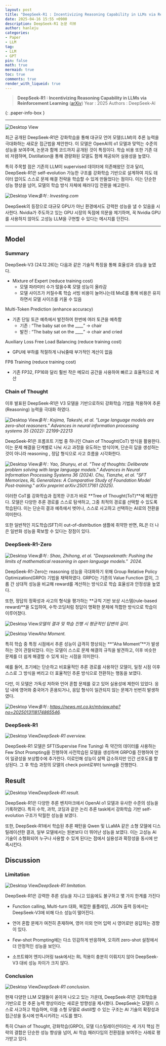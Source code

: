 ```yaml
---
layout: post
title: "DeepSeek-R1 : Incentivizing Reasoning Capability in LLMs via Reinforcement Learning"
date: 2025-04-16 15:55 +0900
description: DeepSeek-R1 논문 리뷰
author: hanleju
categories:
- Paper
- LLM
tag:
- LLM
- GPT
pin: false
math: true
mermaid: true
toc: true
comments: true
render_with_liqueid: true
---
```


> **DeepSeek-R1 : Incentivizing Reasoning Capability in LLMs via Reinforcement Learning** ([arXiv](https://arxiv.org/abs/2501.12948))
> Year : 2025
> Authors : DeepSeek-AI
> 
{: .paper-info-box }

---

![Desktop View](../assets/img/post/deepseek/정리.png)

최근 공개된 DeepSeek-R1은 강화학습을 통해 대규모 언어 모델(LLM)의 추론 능력을 극대화하는 새로운 접근법을 제안한다.
이 모델은 OpenAI의 o1 모델과 맞먹는 수준의 성능을 보여주며, 논문과 함께 코드까지 공개된 것이 특징이다.
학습 비용 또한 기존 대비 저렴하며, Distillation을 통해 경량화된 모델도 함께 제공되어 실용성을 높였다.

특히 주목할 점은 기존의 LLM이 supervised 데이터에 의존해왔던 것과 달리, DeepSeek-R1은 self-evolution 가능한 구조를 강화학습 기반으로 설계하여 지도 데이터 없이도 스스로 문제 해결 전략을 학습할 수 있게 만들었다는 점이다. 이는 단순한 성능 향상을 넘어, 모델의 학습 방식 자체에 패러다임 전환을 예고한다.

![Desktop View](../assets/img/post/deepseek/nvidia.png)_출처 : Investing.com_

DeepSeek의 등장으로 대규모 GPU가 아닌 환경에서도 강력한 성능을 낼 수 있음을 시사한다. 
Nvidia가 주도하고 있는 GPU 시장의 독점에 의문을 제기하며, 꼭 Nvidia GPU를 사용하지 않아도 고성능 LLM을 구현할 수 있다는 메시지를 던진다.

---

## Model

### Summary

DeepSeek-V3 (24.12.26)는 다음과 같은 기술적 특징을 통해 효율성과 성능을 높였다.

- Mixture of Expert (reduce training cost)
  - 모델 파라미터 수가 많을수록 모델 성능이 올라감
  - 모델 사이즈가 커질수록 학습 서빙 비용이 늘어나는데 MoE를 통해 비용은 유지하면서 모델 사이즈를 키울 수 있음

Multi-Token Prediction (enhance accuracy)
  - 기존 단일 토큰 예측에서 발전하여 한번에 여러 토큰을 예측함
    - 기존 : “The baby sat on the ____” -> chair
    - 발전 : “The baby sat on the ____” -> chair and cried

Auxiliary Loss Free Load Balancing (reduce training cost)
  - GPU에 부하를 적절하게 나눠줄때 부가적인 계산이 없음

FP8 Training (reduce training cost)
  - 기존 FP32, FP16와 달리 훨씬 작은 메모리 공간을 사용하여 빠르고 효율적으로 계산

### Chain of Thought

이후 발표된 DeepSeek-R1은 V3 모델을 기반으로하되 강화학습 기법을 적용하여 추론(Reasoning) 능력을 극대화 하였다.

![Desktop View](../assets/img/post/deepseek/cot.png)_출처 : Kojima, Takeshi, et al. "Large language models are zero-shot reasoners." Advances in neural information processing systems 35 (2022): 22199-22213_

DeepSeek-R1은 프롬프트 기법 중 하나인 Chain of Thought(CoT) 방식을 활용한다. 
이는 문제 해결을 단계별로 나눠 사고 과정을 유도하는 방식이며, 단순히 답을 생성하는 것이 아니라 <think> reasoning </think>, <answer> 정답 </answer> 형식으로 사고 흐름을 시각화한다.

![Desktop View](../assets/img/post/deepseek/cot_rl.png)_출처 : Yao, Shunyu, et al. "Tree of thoughts: Deliberate problem solving with large language models." Advances in Neural Information Processing Systems 36 (2024). 
Chu, Tianzhe, et al. "SFT Memorizes, RL Generalizes: A Comparative Study of Foundation Model Post-training." arXiv preprint arXiv:2501.17161 (2025)._

이러한 CoT를 강화학습과 접목한 구조가 바로 **Tree of Thought(ToT)**에 해당한다.
모델은 다양한 추론 경로를 스스로 탐색하고, 그중 최적의 경로를 선택할 수 있도록 학습된다.
이는 단순히 결과 예측에서 벗어나, 스스로 사고하고 선택하는 AI로의 전환을 의미한다.

또한 일반적인 지도학습(SFT)이 out-of-distribution 샘플에 취약한 반면, RL은 더 나은 일반화 성능을 확보할 수 있다는 장점이 있다.

### DeepSeek-R1-Zero

![Desktop View](../assets/img/post/deepseek/r1zero.png)_출처 : Shao, Zhihong, et al. "Deepseekmath: Pushing the limits of mathematical reasoning in open language models."  2024._

DeepSeek-R1-Zero는 reasoning 성능을 극대화하기 위해 Group Relative Policy Optimization(GRPO) 기법을 채택하였다.
GRPO는 기존의 Value Function 없이, 그룹 간 상대적 성능을 비교해 reward를 계산하는 방식으로 학습 효율성과 안정성을 높였다.

또한, 정답의 정확성과 사고의 형식을 평가하는 **규칙 기반 보상 시스템(rule-based reward)**을 도입하여, 수학·코딩처럼 정답이 명확한 문제에 적합한 방식으로 학습이 이루어졌다.

![Desktop View](../assets/img/post/deepseek/r1result.png)_모델의 결과 및 학습 진행 시 평균적인 답변의 길이._


![Desktop View](../assets/img/post/deepseek/aha.png)_Aha Moment._

특히 학습 중 특정 시점에서 추론 성능이 급격히 향상되는 **“Aha Moment”**가 발생하는 것이 관찰되었다. 
이는 모델이 스스로 문제 해결의 규칙을 발견하고, 이후 비슷한 문제를 더 쉽게 해결할 수 있게 되는 시점을 의미한다.

예를 들어, 초기에는 단순하고 비효율적인 추론 경로를 사용하던 모델이, 일정 시점 이후 스스로 그 방식을 버리고 더 효율적인 추론 방식으로 전환하는 행동을 보였다.

다만, 이 모델은 가독성 저하와 언어 혼합 문제를 갖고 있어 실용성에 제한이 있었다.
응답 내에 영어와 중국어가 혼용되거나, 응답 형식이 일관되지 않는 문제가 빈번히 발생하였다.

![Desktop View](../assets/img/post/deepseek/r1zero_problem.png)_출처 : https://news.mt.co.kr/mtview.php?no=2025013118174865546._

### DeepSeek-R1

![Desktop View](../assets/img/post/deepseek/overview.png)_DeepSeek-R1 overview._

DeepSeek-R1 모델은 SFT(Supervise Fine Tuning) 즉 약간의 데이터를 사용하는 Few Shot Prompting을 진행하여 사전학습된 모델을 생성하며 GRPO를 진행하여 언어 일광성을 보상함수에 추가한다. 이로인해 성능이 살짝 감소하지만 인간 선호도를 향상된다. 그 후 학습 과정의 모델의 check point로부터 tuning을 진행한다.

## Result

![Desktop View](../assets/img/post/deepseek/result.png)_DeepSeek-R1 result._

DeepSeek-R1은 다양한 추론 벤치마크에서 OpenAI o1 모델과 유사한 수준의 성능을 기록하였다.
특히 수학, 과학, 코딩과 같은 논리 추론 task에서 강화학습 기반 self-evolution 구조가 탁월한 성능을 보였다.

또한, DeepSeek-R1에서 학습된 추론 패턴을 Qwen 및 LLaMA 같은 소형 모델에 디스틸레이션한 결과, 일부 모델에서는 원본보다 더 뛰어난 성능을 보였다.
이는 고성능 AI 기술이 소형화되어 누구나 사용할 수 있게 된다는 점에서 실용성과 확장성을 동시에 만족시킨다.

## Discussion

### Limitation

![Desktop View](../assets/img/post/deepseek/discussion.png)_DeepSeek-R1 limitation._

DeepSeek-R1은 강력한 추론 성능을 지니고 있음에도 불구하고 몇 가지 한계를 가진다

- Function calling, Multi-turn 대화, 복잡한 롤플레잉, JSON 출력 등에서는 DeepSeek-V3에 비해 다소 성능이 떨어진다.

- 언어 혼합 문제가 여전히 존재하며, 영어 이외 언어 입력 시 영어로만 응답하는 경향이 있다.

- Few-shot Prompting에는 다소 민감하게 반응하며, 오히려 zero-shot 설정에서 더 안정적인 성능을 보인다.

- 소프트웨어 엔지니어링 task에서는 RL 적용이 충분히 이뤄지지 않아 DeepSeek-V3 대비 성능 차이가 크지 않다.

### Conclusion

![Desktop View](../assets/img/post/deepseek/conclusion.png)_DeepSeek-R1 conclusion._

현재 다양한 LLM 모델들이 쏟아져 나오고 있는 가운데, DeepSeek-R1은 강화학습을 기반으로 한 추론 능력 향상이라는 새로운 방향성을 제시했다.
DeepSeek는 모델이 스스로 사고하고 학습하며, 이를 소형 모델로 distill할 수 있는 구조는 AI 기술의 확장성과 접근성을 동시에 만족시키려는 시도를 했다.

특히 Chain of Thought, 강화학습(GRPO), 모델 디스틸레이션이라는 세 가지 핵심 전략의 결합은 단순한 성능 향상을 넘어, AI 학습 패러다임의 전환점을 보여주는 사례로 평가받고 있다.
